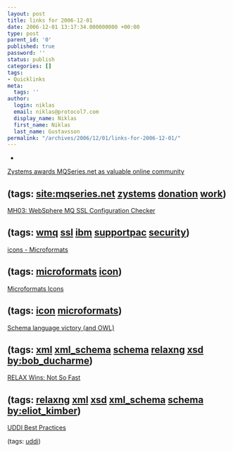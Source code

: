 ```yaml
---
layout: post
title: links for 2006-12-01
date: 2006-12-01 13:17:34.000000000 +00:00
type: post
parent_id: '0'
published: true
password: ''
status: publish
categories: []
tags:
- Quicklinks
meta:
  tags: ''
author:
  login: niklas
  email: niklas@protocol7.com
  display_name: Niklas
  first_name: Niklas
  last_name: Gustavsson
permalink: "/archives/2006/12/01/links-for-2006-12-01/"
---
```

- 
[Zystems awards MQSeries.net as valuable online community](http://www.mqseries.net/phpBB2/viewtopic.php?t=33661&highlight=zystems)

(tags: [site:mqseries.net](http://del.icio.us/protocol7/site:mqseries.net) [zystems](http://del.icio.us/protocol7/zystems) [donation](http://del.icio.us/protocol7/donation) [work](http://del.icio.us/protocol7/work))
- 
[MH03: WebSphere MQ SSL Configuration Checker](http://www-1.ibm.com/support/docview.wss?rs=171&context=SSFKSJ&dc=D400&uid=swg24014179&loc=en_US&cs=UTF-8&lang=en&rss=ct171websphere)

(tags: [wmq](http://del.icio.us/protocol7/wmq) [ssl](http://del.icio.us/protocol7/ssl) [ibm](http://del.icio.us/protocol7/ibm) [supportpac](http://del.icio.us/protocol7/supportpac) [security](http://del.icio.us/protocol7/security))
- 
[icons - Microformats](http://microformats.org/wiki/icons)

(tags: [microformats](http://del.icio.us/protocol7/microformats) [icon](http://del.icio.us/protocol7/icon))
- 
[Microformats Icons](http://factorycity.net/projects/microformats-icons/)

(tags: [icon](http://del.icio.us/protocol7/icon) [microformats](http://del.icio.us/protocol7/microformats))
- 
[Schema language victory (and OWL)](http://www.snee.com/bobdc.blog/2006/11/schema_language_victory_and_ow.html)

(tags: [xml](http://del.icio.us/protocol7/xml) [xml\_schema](http://del.icio.us/protocol7/xml_schema) [schema](http://del.icio.us/protocol7/schema) [relaxng](http://del.icio.us/protocol7/relaxng) [xsd](http://del.icio.us/protocol7/xsd) [by:bob\_ducharme](http://del.icio.us/protocol7/by:bob_ducharme))
- 
[RELAX Wins: Not So Fast](http://drmacros-xml-rants.blogspot.com/2006/11/relax-wins-not-so-fast.html)

(tags: [relaxng](http://del.icio.us/protocol7/relaxng) [xml](http://del.icio.us/protocol7/xml) [xsd](http://del.icio.us/protocol7/xsd) [xml\_schema](http://del.icio.us/protocol7/xml_schema) [schema](http://del.icio.us/protocol7/schema) [by:eliot\_kimber](http://del.icio.us/protocol7/by:eliot_kimber))
- 
[UDDI Best Practices](http://www.uddi.org/bestpractices.html)

(tags: [uddi](http://del.icio.us/protocol7/uddi))
